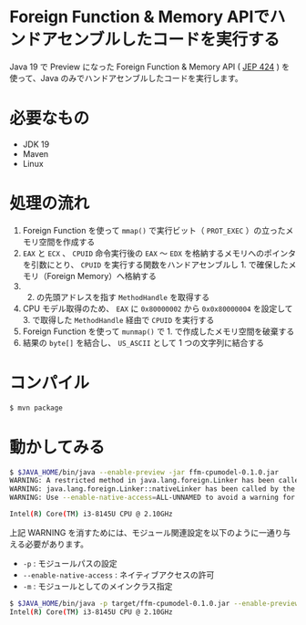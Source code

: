Foreign Function & Memory APIでハンドアセンブルしたコードを実行する
===================

Java 19 で Preview になった Foreign Function & Memory API ( [JEP 424](https://openjdk.org/jeps/424) ) を使って、Java のみでハンドアセンブルしたコードを実行します。

# 必要なもの

* JDK 19
* Maven
* Linux

# 処理の流れ

1. Foreign Function を使って `mmap()` で実行ビット（ `PROT_EXEC` ）の立ったメモリ空間を作成する
2. `EAX` と `ECX` 、 `CPUID` 命令実行後の `EAX` ～ `EDX` を格納するメモリへのポインタを引数にとり、 `CPUID` を実行する関数をハンドアセンブルし 1. で確保したメモリ（Foreign Memory）へ格納する
3. 2. の先頭アドレスを指す `MethodHandle` を取得する
4. CPU モデル取得のため、 `EAX` に `0x80000002` から `0x0x80000004` を設定して 3. で取得した `MethodHandle` 経由で `CPUID` を実行する
5. Foreign Function を使って `munmap()` で 1. で作成したメモリ空間を破棄する
6. 結果の `byte[]` を結合し、 `US_ASCII` として 1 つの文字列に結合する

# コンパイル

```bash
$ mvn package
```

# 動かしてみる

```bash
$ $JAVA_HOME/bin/java --enable-preview -jar ffm-cpumodel-0.1.0.jar
WARNING: A restricted method in java.lang.foreign.Linker has been called
WARNING: java.lang.foreign.Linker::nativeLinker has been called by the unnamed module
WARNING: Use --enable-native-access=ALL-UNNAMED to avoid a warning for this module

Intel(R) Core(TM) i3-8145U CPU @ 2.10GHz
```

上記 WARNING を消すためには、モジュール関連設定を以下のように一通り与える必要があります。

* `-p` : モジュールパスの設定
* `--enable-native-access` : ネイティブアクセスの許可
* `-m` : モジュールとしてのメインクラス指定

```bash
$ $JAVA_HOME/bin/java -p target/ffm-cpumodel-0.1.0.jar --enable-preview --enable-native-access=com.yasuenag.garakuta.ffm.cpuid -m com.yasuenag.garakuta.ffm.cpuid/com.yasuenag.garakuta.ffm.cpuid.Main
Intel(R) Core(TM) i3-8145U CPU @ 2.10GHz
```
